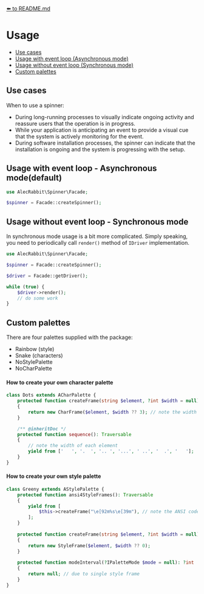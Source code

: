 [⬅️ to README.md](../README.md)
# Usage

+ [Use cases](#usecases)
+ [Usage with event loop (Asynchronous mode)](#evl)
+ [Usage without event loop (Synchronous mode)](#no-evl)
+ [Custom palettes](#palettes)

## <a name="usecases"></a> Use cases

When to use a spinner:

 - During long-running processes to visually indicate ongoing activity and reassure users that the operation is in progress.
 - While your application is anticipating an event to provide a visual cue that the system is actively monitoring for the event.
 - During software installation processes, the spinner can indicate that the installation is ongoing and the system is progressing with the setup.

## <a name="evl"></a> Usage with event loop - Asynchronous mode(default)

```php
use AlecRabbit\Spinner\Facade;

$spinner = Facade::createSpinner();
```

## <a name="no-evl"></a> Usage without event loop - Synchronous mode

In synchronous mode usage is a bit more complicated. Simply speaking, you need to periodically call `render()` method of `IDriver` implementation.

```php
use AlecRabbit\Spinner\Facade;

$spinner = Facade::createSpinner();

$driver = Facade::getDriver();

while (true) {
    $driver->render();
    // do some work 
}
```

## <a name="palettes"></a> Custom palettes

There are four palettes supplied with the package: 
- Rainbow (style)
- Snake (characters)
- NoStylePalette
- NoCharPalette

#### How to create your own character palette

```php
class Dots extends ACharPalette {
    protected function createFrame(string $element, ?int $width = null): ICharFrame
    {
        return new CharFrame($element, $width ?? 3); // note the width is 3
    }

    /** @inheritDoc */
    protected function sequence(): Traversable
    {
        // note the width of each element
        yield from ['   ', '.  ', '.. ', '...', ' ..', '  .', '   ']; 
    }
}
```

#### How to create your own style palette

```php
class Greeny extends AStylePalette {
    protected function ansi4StyleFrames(): Traversable
    {
        yield from [
            $this->createFrame("\e[92m%s\e[39m"), // note the ANSI codes
        ];
    }
    
    protected function createFrame(string $element, ?int $width = null): IStyleFrame
    {
        return new StyleFrame($element, $width ?? 0);
    }
    
    protected function modeInterval(?IPaletteMode $mode = null): ?int
    {
        return null; // due to single style frame
    }
}
```
